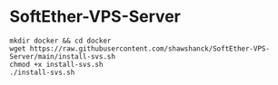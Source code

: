 # SoftEther-VPS-Server

```
mkdir docker && cd docker
wget https://raw.githubusercontent.com/shawshanck/SoftEther-VPS-Server/main/install-svs.sh
chmod +x install-svs.sh
./install-svs.sh
```
